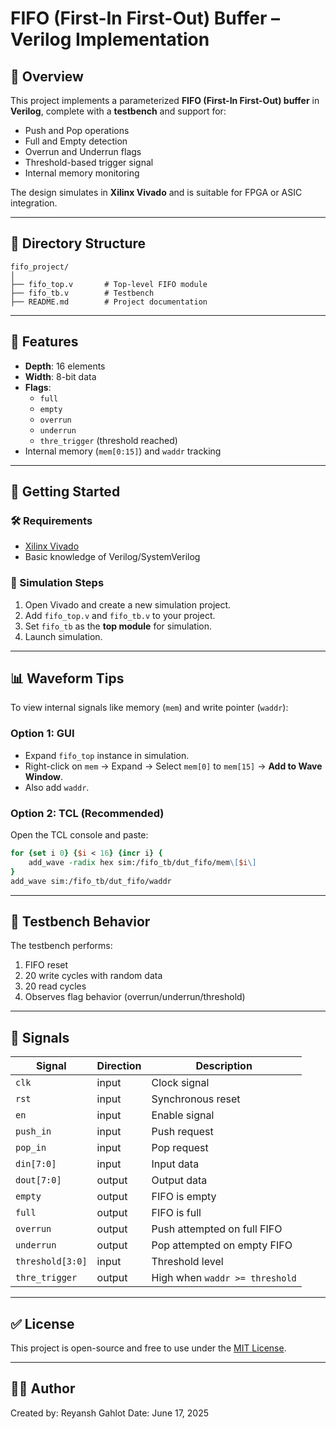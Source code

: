 
# FIFO (First-In First-Out) Buffer – Verilog Implementation

## 📘 Overview

This project implements a parameterized **FIFO (First-In First-Out) buffer** in **Verilog**, complete with a **testbench** and support for:

- Push and Pop operations
- Full and Empty detection
- Overrun and Underrun flags
- Threshold-based trigger signal
- Internal memory monitoring

The design simulates in **Xilinx Vivado** and is suitable for FPGA or ASIC integration.

---

## 📁 Directory Structure

```
fifo_project/
│
├── fifo_top.v       # Top-level FIFO module
├── fifo_tb.v        # Testbench
├── README.md        # Project documentation
```

---

## 🔧 Features

- **Depth**: 16 elements  
- **Width**: 8-bit data  
- **Flags**:  
  - `full`  
  - `empty`  
  - `overrun`  
  - `underrun`  
  - `thre_trigger` (threshold reached)
- Internal memory (`mem[0:15]`) and `waddr` tracking

---

## 🚀 Getting Started

### 🛠 Requirements

- [Xilinx Vivado](https://www.xilinx.com/products/design-tools/vivado.html)
- Basic knowledge of Verilog/SystemVerilog

### 🔬 Simulation Steps

1. Open Vivado and create a new simulation project.
2. Add `fifo_top.v` and `fifo_tb.v` to your project.
3. Set `fifo_tb` as the **top module** for simulation.
4. Launch simulation.

---

## 📊 Waveform Tips

To view internal signals like memory (`mem`) and write pointer (`waddr`):

### Option 1: GUI

- Expand `fifo_top` instance in simulation.
- Right-click on `mem` → Expand → Select `mem[0]` to `mem[15]` → **Add to Wave Window**.
- Also add `waddr`.

### Option 2: TCL (Recommended)

Open the TCL console and paste:

```tcl
for {set i 0} {$i < 16} {incr i} {
    add_wave -radix hex sim:/fifo_tb/dut_fifo/mem\[$i\]
}
add_wave sim:/fifo_tb/dut_fifo/waddr
```

---

## 🧪 Testbench Behavior

The testbench performs:

1. FIFO reset
2. 20 write cycles with random data
3. 20 read cycles
4. Observes flag behavior (overrun/underrun/threshold)

---

## 📌 Signals

| Signal         | Direction | Description                        |
|----------------|-----------|------------------------------------|
| `clk`          | input     | Clock signal                       |
| `rst`          | input     | Synchronous reset                  |
| `en`           | input     | Enable signal                      |
| `push_in`      | input     | Push request                       |
| `pop_in`       | input     | Pop request                        |
| `din[7:0]`     | input     | Input data                         |
| `dout[7:0]`    | output    | Output data                        |
| `empty`        | output    | FIFO is empty                      |
| `full`         | output    | FIFO is full                       |
| `overrun`      | output    | Push attempted on full FIFO        |
| `underrun`     | output    | Pop attempted on empty FIFO        |
| `threshold[3:0]` | input   | Threshold level                    |
| `thre_trigger` | output    | High when `waddr >= threshold`     |

---

## ✅ License

This project is open-source and free to use under the [MIT License](https://opensource.org/licenses/MIT).

---

## 👨‍💻 Author

Created by: Reyansh Gahlot 
Date: June 17, 2025
